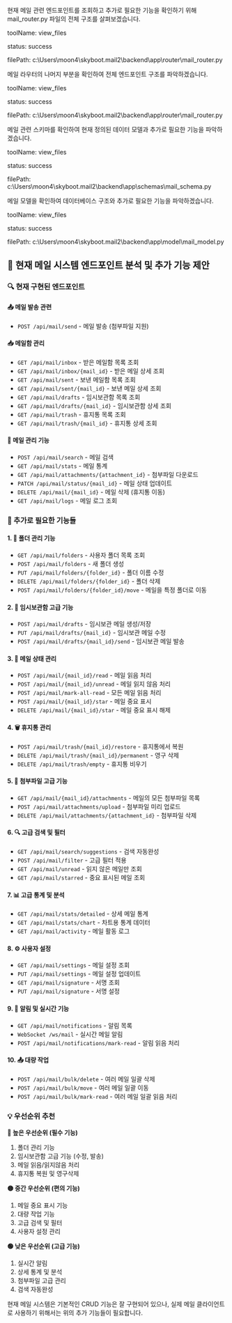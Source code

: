 


          
현재 메일 관련 엔드포인트를 조회하고 추가로 필요한 기능을 확인하기 위해 mail_router.py 파일의 전체 구조를 살펴보겠습니다.
        
            
toolName: view_files
            
status: success
          
            
filePath: c:\Users\moon4\skyboot.mail2\backend\app\router\mail_router.py
          
메일 라우터의 나머지 부분을 확인하여 전체 엔드포인트 구조를 파악하겠습니다.
        
            
toolName: view_files
            
status: success
          
            
filePath: c:\Users\moon4\skyboot.mail2\backend\app\router\mail_router.py
          
메일 관련 스키마를 확인하여 현재 정의된 데이터 모델과 추가로 필요한 기능을 파악하겠습니다.
        
            
toolName: view_files
            
status: success
          
            
filePath: c:\Users\moon4\skyboot.mail2\backend\app\schemas\mail_schema.py
          
메일 모델을 확인하여 데이터베이스 구조와 추가로 필요한 기능을 파악하겠습니다.
        
            
toolName: view_files
            
status: success
          
            
filePath: c:\Users\moon4\skyboot.mail2\backend\app\model\mail_model.py
          
## 📧 현재 메일 시스템 엔드포인트 분석 및 추가 기능 제안

### 🔍 현재 구현된 엔드포인트

#### 📤 메일 발송 관련
- `POST /api/mail/send` - 메일 발송 (첨부파일 지원)

#### 📥 메일함 관리
- `GET /api/mail/inbox` - 받은 메일함 목록 조회
- `GET /api/mail/inbox/{mail_id}` - 받은 메일 상세 조회
- `GET /api/mail/sent` - 보낸 메일함 목록 조회
- `GET /api/mail/sent/{mail_id}` - 보낸 메일 상세 조회
- `GET /api/mail/drafts` - 임시보관함 목록 조회
- `GET /api/mail/drafts/{mail_id}` - 임시보관함 상세 조회
- `GET /api/mail/trash` - 휴지통 목록 조회
- `GET /api/mail/trash/{mail_id}` - 휴지통 상세 조회

#### 🔧 메일 관리 기능
- `POST /api/mail/search` - 메일 검색
- `GET /api/mail/stats` - 메일 통계
- `GET /api/mail/attachments/{attachment_id}` - 첨부파일 다운로드
- `PATCH /api/mail/status/{mail_id}` - 메일 상태 업데이트
- `DELETE /api/mail/{mail_id}` - 메일 삭제 (휴지통 이동)
- `GET /api/mail/logs` - 메일 로그 조회

### 🚀 추가로 필요한 기능들

#### 1. 📁 폴더 관리 기능
- `GET /api/mail/folders` - 사용자 폴더 목록 조회
- `POST /api/mail/folders` - 새 폴더 생성
- `PUT /api/mail/folders/{folder_id}` - 폴더 이름 수정
- `DELETE /api/mail/folders/{folder_id}` - 폴더 삭제
- `POST /api/mail/folders/{folder_id}/move` - 메일을 특정 폴더로 이동

#### 2. 📝 임시보관함 고급 기능
- `POST /api/mail/drafts` - 임시보관 메일 생성/저장
- `PUT /api/mail/drafts/{mail_id}` - 임시보관 메일 수정
- `POST /api/mail/drafts/{mail_id}/send` - 임시보관 메일 발송

#### 3. 🔄 메일 상태 관리
- `POST /api/mail/{mail_id}/read` - 메일 읽음 처리
- `POST /api/mail/{mail_id}/unread` - 메일 읽지 않음 처리
- `POST /api/mail/mark-all-read` - 모든 메일 읽음 처리
- `POST /api/mail/{mail_id}/star` - 메일 중요 표시
- `DELETE /api/mail/{mail_id}/star` - 메일 중요 표시 해제

#### 4. 🗑️ 휴지통 관리
- `POST /api/mail/trash/{mail_id}/restore` - 휴지통에서 복원
- `DELETE /api/mail/trash/{mail_id}/permanent` - 영구 삭제
- `DELETE /api/mail/trash/empty` - 휴지통 비우기

#### 5. 📎 첨부파일 고급 기능
- `GET /api/mail/{mail_id}/attachments` - 메일의 모든 첨부파일 목록
- `POST /api/mail/attachments/upload` - 첨부파일 미리 업로드
- `DELETE /api/mail/attachments/{attachment_id}` - 첨부파일 삭제

#### 6. 🔍 고급 검색 및 필터
- `GET /api/mail/search/suggestions` - 검색 자동완성
- `POST /api/mail/filter` - 고급 필터 적용
- `GET /api/mail/unread` - 읽지 않은 메일만 조회
- `GET /api/mail/starred` - 중요 표시된 메일 조회

#### 7. 📊 고급 통계 및 분석
- `GET /api/mail/stats/detailed` - 상세 메일 통계
- `GET /api/mail/stats/chart` - 차트용 통계 데이터
- `GET /api/mail/activity` - 메일 활동 로그

#### 8. ⚙️ 사용자 설정
- `GET /api/mail/settings` - 메일 설정 조회
- `PUT /api/mail/settings` - 메일 설정 업데이트
- `GET /api/mail/signature` - 서명 조회
- `PUT /api/mail/signature` - 서명 설정

#### 9. 🔔 알림 및 실시간 기능
- `GET /api/mail/notifications` - 알림 목록
- `WebSocket /ws/mail` - 실시간 메일 알림
- `POST /api/mail/notifications/mark-read` - 알림 읽음 처리

#### 10. 📤 대량 작업
- `POST /api/mail/bulk/delete` - 여러 메일 일괄 삭제
- `POST /api/mail/bulk/move` - 여러 메일 일괄 이동
- `POST /api/mail/bulk/mark-read` - 여러 메일 일괄 읽음 처리

### 💡 우선순위 추천

**🔴 높은 우선순위 (필수 기능)**
1. 폴더 관리 기능
2. 임시보관함 고급 기능 (수정, 발송)
3. 메일 읽음/읽지않음 처리
4. 휴지통 복원 및 영구삭제

**🟡 중간 우선순위 (편의 기능)**
1. 메일 중요 표시 기능
2. 대량 작업 기능
3. 고급 검색 및 필터
4. 사용자 설정 관리

**🟢 낮은 우선순위 (고급 기능)**
1. 실시간 알림
2. 상세 통계 및 분석
3. 첨부파일 고급 관리
4. 검색 자동완성

현재 메일 시스템은 기본적인 CRUD 기능은 잘 구현되어 있으나, 실제 메일 클라이언트로 사용하기 위해서는 위의 추가 기능들이 필요합니다.
        